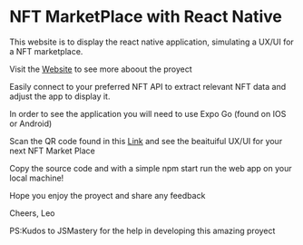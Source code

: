 # NFT MarketPlace with React Native

This website is to display the react native application, simulating a UX/UI for a NFT marketplace.

Visit the [Website](https://leomoleiro95.github.io/nft_app/) to see more aboout the proyect

Easily connect to your preferred NFT API to extract relevant NFT data and adjust the app to display it.

In order to see the application you will need to use Expo Go (found on IOS or Android)

Scan the QR code found in this [Link](https://expo.dev/@leomoleiro95/nft_react_native?serviceType=classic&distribution=expo-go) and see the beaituiful UX/UI for your next NFT Market Place

Copy the source code and with a simple npm start run the web app on your local machine!

Hope you enjoy the proyect and share any feedback

Cheers,
Leo

PS:Kudos to JSMastery for the help in developing this amazing proyect


